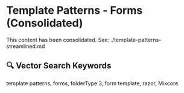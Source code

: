 # Template Patterns - Forms (Consolidated)

This content has been consolidated. See: ./template-patterns-streamlined.md

## 🔍 Vector Search Keywords
template patterns, forms, folderType 3, form template, razor, Mixcore
